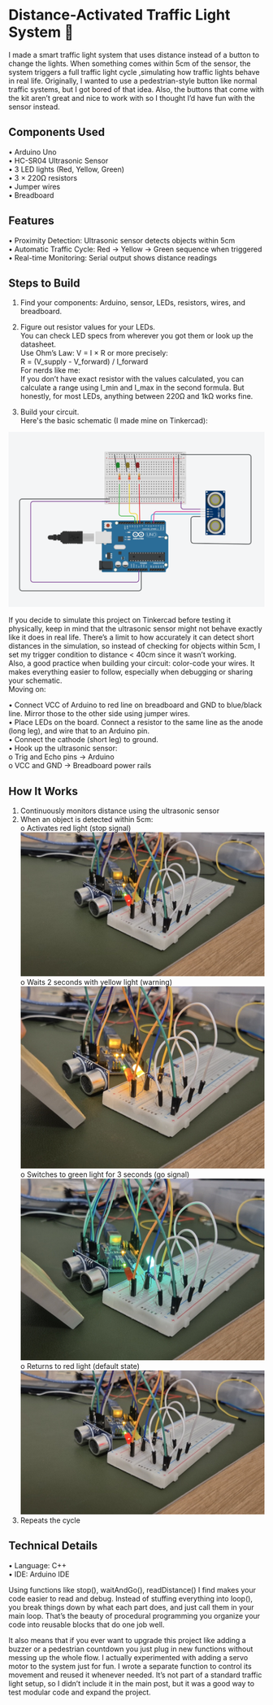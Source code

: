 # Distance-Activated Traffic Light System 🚦

I made a smart traffic light system that uses distance instead of a button to change the lights. When something comes within 5cm of the sensor, the system triggers a full traffic light cycle ,simulating how traffic lights behave in real life.
Originally, I wanted to use a pedestrian-style button like normal traffic systems, but I got bored of that idea. Also, the buttons that come with the kit aren’t great and nice to work with so I thought I’d  have fun with the sensor instead.

## Components Used
• Arduino Uno  
• HC-SR04 Ultrasonic Sensor  
• 3 LED lights (Red, Yellow, Green)  
• 3 × 220Ω resistors  
• Jumper wires  
• Breadboard  

## Features
• Proximity Detection: Ultrasonic sensor detects objects within 5cm  
• Automatic Traffic Cycle: Red → Yellow → Green sequence when triggered  
• Real-time Monitoring: Serial output shows distance readings   

## Steps to Build
1.	Find your components: Arduino, sensor, LEDs, resistors, wires, and breadboard.  
2.	Figure out resistor values for your LEDs.  
You can check LED specs from wherever you got them or look up the datasheet.  
Use Ohm’s Law: V = I × R or more precisely:  
R = (V_supply - V_forward) / I_forward  
For nerds like me:  
If you don’t have exact resistor with the values calculated, you can calculate a range using I_min and I_max in the second formula. But honestly, for most LEDs, anything between 220Ω and 1kΩ works fine.  

3.	Build your circuit.  
Here's the basic schematic (I made mine on Tinkercad):  

![Schematic](./images/schematic.png)

If you decide to simulate this project on Tinkercad before testing it physically, keep in mind that the ultrasonic sensor might not behave exactly like it does in real life. There’s a limit to how accurately it can detect short distances in the simulation, so instead of checking for objects within 5cm, I set my trigger condition to distance < 40cm since it wasn’t working.  
Also, a good practice when building your circuit: color-code your wires. It makes everything easier to follow, especially when debugging or sharing your schematic.  
Moving on:  

•	Connect VCC of Arduino to red line on breadboard and GND to blue/black line. Mirror those to the other side using jumper wires.  
•	Place LEDs on the board. Connect a resistor to the same line as the anode (long leg), and wire that to an Arduino pin.  
•	Connect the cathode (short leg) to ground.  
•	Hook up the ultrasonic sensor:   
o	Trig and Echo pins → Arduino  
o	VCC and GND → Breadboard power rails  

## How It Works
1.	Continuously monitors distance using the ultrasonic sensor  
2.	When an object is detected within 5cm:   
o	Activates red light (stop signal)  
![Stop](./images/red.jpg)
o	Waits 2 seconds with yellow light (warning)  
![Wait](./images/yellow.jpg)
o	Switches to green light for 3 seconds (go signal)  
![Go](./images/green.jpg)
o	Returns to red light (default state)  
![Stop](./images/red.jpg)
3.	Repeats the cycle  

## Technical Details
• Language: C++  
• IDE: Arduino IDE  

Using functions like stop(), waitAndGo(),  readDistance()  I find makes your code easier to read and debug. Instead of stuffing everything into loop(), you break things down by what each part does, and just call them in your main loop. That’s the beauty of procedural programming  you organize your code into reusable blocks that do one job well.  

It also means that if you ever want to upgrade this project like adding a buzzer or a pedestrian countdown you  just plug in new functions without messing up the whole flow. I actually experimented with adding a servo motor to the system just for fun. I wrote a separate function to control its movement and reused it whenever needed. It’s not part of a standard traffic light setup, so I didn’t include it in the main post, but it was a good way to test modular code and expand the project.  
